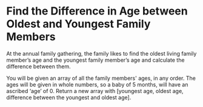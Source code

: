 <h1>Find the Difference in Age between Oldest and Youngest Family Members</h1>

<p>At the annual family gathering, the family likes to find the oldest living family member’s age and the youngest family member’s age and calculate the difference between them.
   
   You will be given an array of all the family members' ages, in any order. The ages will be given in whole numbers, so a baby of 5 months, will have an ascribed ‘age’ of 0. Return a new array with [youngest age, oldest age, difference between the youngest and oldest age].
</p>

